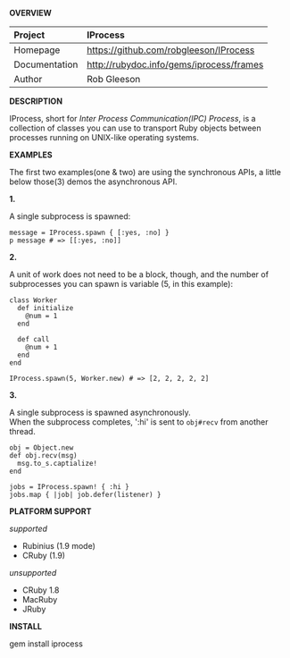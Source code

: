 __OVERVIEW__


| Project         | IProcess    
|:----------------|:--------------------------------------------------
| Homepage        | https://github.com/robgleeson/IProcess
| Documentation   | http://rubydoc.info/gems/iprocess/frames 
| Author          | Rob Gleeson             


__DESCRIPTION__

  IProcess, short for _Inter Process Communication(IPC) Process_, is a collection 
  of classes you can use to transport Ruby objects between processes running on 
  UNIX-like operating systems.  


__EXAMPLES__

The first two examples(one & two) are using the synchronous APIs, a little below
those(3) demos the asynchronous API.

__1.__

A single subprocess is spawned:
  
    message = IProcess.spawn { [:yes, :no] }
    p message # => [[:yes, :no]]

__2.__

A unit of work does not need to be a block, though, and the number of 
subprocesses you can spawn is variable (5, in this example):

    class Worker
      def initialize
        @num = 1
      end

      def call
        @num + 1
      end
    end

    IProcess.spawn(5, Worker.new) # => [2, 2, 2, 2, 2]

__3.__

A single subprocess is spawned asynchronously.  
When the subprocess completes, ':hi' is sent to `obj#recv` from another thread.

    obj = Object.new
    def obj.recv(msg)
      msg.to_s.captialize!
    end

    jobs = IProcess.spawn! { :hi }
    jobs.map { |job| job.defer(listener) }


__PLATFORM SUPPORT__

_supported_

  * Rubinius (1.9 mode) 
  * CRuby (1.9)

_unsupported_
  
  * CRuby 1.8
  * MacRuby
  * JRuby

__INSTALL__

gem install iprocess
